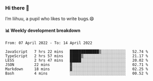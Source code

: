 ### Hi there 👋
I’m liihuu, a pupil who likes to write bugs.😄


#### 📊 Weekly development breakdown
<!--START_SECTION:waka-->

```text
From: 07 April 2022 - To: 14 April 2022

JavaScript   7 hrs 22 mins   █████████████▒░░░░░░░░░░░   52.74 %
TypeScript   2 hrs 57 mins   █████▒░░░░░░░░░░░░░░░░░░░   21.17 %
LESS         2 hrs 47 mins   █████░░░░░░░░░░░░░░░░░░░░   20.02 %
JSON         22 mins         ▓░░░░░░░░░░░░░░░░░░░░░░░░   02.71 %
Markdown     18 mins         ▓░░░░░░░░░░░░░░░░░░░░░░░░   02.25 %
Bash         4 mins          ░░░░░░░░░░░░░░░░░░░░░░░░░   00.52 %
```

<!--END_SECTION:waka-->

<!--
**liihuu/liihuu** is a ✨ _special_ ✨ repository because its `README.md` (this file) appears on your GitHub profile.

Here are some ideas to get you started:

- 🔭 I’m currently working on ...
- 🌱 I’m currently learning ...
- 👯 I’m looking to collaborate on ...
- 🤔 I’m looking for help with ...
- 💬 Ask me about ...
- 📫 How to reach me: ...
- 😄 Pronouns: ...
- ⚡ Fun fact: ...
-->
